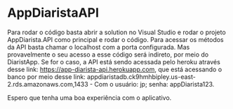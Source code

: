 # AppDiaristaAPI

Para rodar o código basta abrir a solution no Visual Studio e rodar o projeto AppDiarista.API como principal e rodar o código. 
Para acessar os métodos da API basta chamar o localhost com a porta configurada. Mas provavelmente o seu acesso a esse código será 
indireto, por meio do DiaristApp. Se for o caso, a API está sendo acessada pelo heroku através desse link: 
https://app-diarista-api.herokuapp.com, que está acessando o banco por meio desse link: 
appdiaristadb.ck9hmhbipley.us-east-2.rds.amazonaws.com,1433 - Com o usuário: jp; senha: appDiarista123.

Espero que tenha uma boa experiência com o aplicativo.

